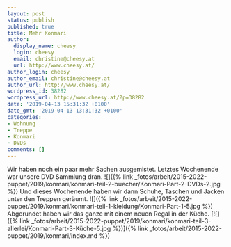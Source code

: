 ```yaml
---
layout: post
status: publish
published: true
title: Mehr Konmari
author:
  display_name: cheesy
  login: cheesy
  email: christine@cheesy.at
  url: http://www.cheesy.at/
author_login: cheesy
author_email: christine@cheesy.at
author_url: http://www.cheesy.at/
wordpress_id: 38282
wordpress_url: http://www.cheesy.at/?p=38282
date: '2019-04-13 15:31:32 +0100'
date_gmt: '2019-04-13 13:31:32 +0100'
categories:
- Wohnung
- Treppe
- Konmari
- DVDs
comments: []
---
```

Wir haben noch ein paar mehr Sachen ausgemistet. Letztes Wochenende war unsere DVD Sammlung dran.
![]({% link _fotos/arbeit/2015-2022-puppet/2019/konmari/konmari-teil-2-buecher/Konmari-Part-2-DVDs-2.jpg %})
Und dieses Wochenende haben wir dann Schuhe, Taschen und Jacken unter den Treppen geräumt.
![]({% link _fotos/arbeit/2015-2022-puppet/2019/konmari/konmari-teil-1-kleidung/Konmari-Part-1-5.jpg %})
Abgerundet haben wir das ganze mit einem neuen Regal in der Küche.
[![]({% link _fotos/arbeit/2015-2022-puppet/2019/konmari/konmari-teil-3-allerlei/Konmari-Part-3-Küche-5.jpg %})]({% link _fotos/arbeit/2015-2022-puppet/2019/konmari/index.md %})
